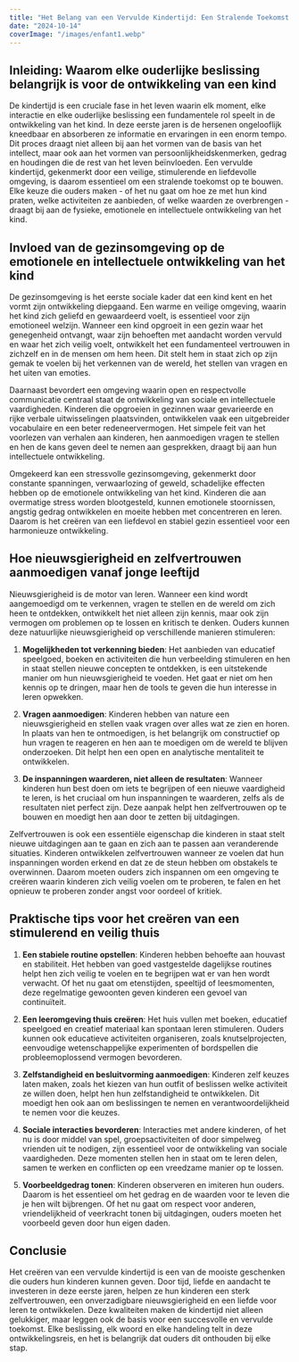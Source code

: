 ```yaml
---
title: "Het Belang van een Vervulde Kindertijd: Een Stralende Toekomst Bouwen"
date: "2024-10-14"
coverImage: "/images/enfant1.webp"
---
```


## Inleiding: Waarom elke ouderlijke beslissing belangrijk is voor de ontwikkeling van een kind

De kindertijd is een cruciale fase in het leven waarin elk moment, elke interactie en elke ouderlijke beslissing een fundamentele rol speelt in de ontwikkeling van het kind. In deze eerste jaren is de hersenen ongelooflijk kneedbaar en absorberen ze informatie en ervaringen in een enorm tempo. Dit proces draagt niet alleen bij aan het vormen van de basis van het intellect, maar ook aan het vormen van persoonlijkheidskenmerken, gedrag en houdingen die de rest van het leven beïnvloeden. Een vervulde kindertijd, gekenmerkt door een veilige, stimulerende en liefdevolle omgeving, is daarom essentieel om een stralende toekomst op te bouwen. Elke keuze die ouders maken - of het nu gaat om hoe ze met hun kind praten, welke activiteiten ze aanbieden, of welke waarden ze overbrengen - draagt bij aan de fysieke, emotionele en intellectuele ontwikkeling van het kind.

## Invloed van de gezinsomgeving op de emotionele en intellectuele ontwikkeling van het kind

De gezinsomgeving is het eerste sociale kader dat een kind kent en het vormt zijn ontwikkeling diepgaand. Een warme en veilige omgeving, waarin het kind zich geliefd en gewaardeerd voelt, is essentieel voor zijn emotioneel welzijn. Wanneer een kind opgroeit in een gezin waar het genegenheid ontvangt, waar zijn behoeften met aandacht worden vervuld en waar het zich veilig voelt, ontwikkelt het een fundamenteel vertrouwen in zichzelf en in de mensen om hem heen. Dit stelt hem in staat zich op zijn gemak te voelen bij het verkennen van de wereld, het stellen van vragen en het uiten van emoties.

Daarnaast bevordert een omgeving waarin open en respectvolle communicatie centraal staat de ontwikkeling van sociale en intellectuele vaardigheden. Kinderen die opgroeien in gezinnen waar gevarieerde en rijke verbale uitwisselingen plaatsvinden, ontwikkelen vaak een uitgebreider vocabulaire en een beter redeneervermogen. Het simpele feit van het voorlezen van verhalen aan kinderen, hen aanmoedigen vragen te stellen en hen de kans geven deel te nemen aan gesprekken, draagt bij aan hun intellectuele ontwikkeling.

Omgekeerd kan een stressvolle gezinsomgeving, gekenmerkt door constante spanningen, verwaarlozing of geweld, schadelijke effecten hebben op de emotionele ontwikkeling van het kind. Kinderen die aan overmatige stress worden blootgesteld, kunnen emotionele stoornissen, angstig gedrag ontwikkelen en moeite hebben met concentreren en leren. Daarom is het creëren van een liefdevol en stabiel gezin essentieel voor een harmonieuze ontwikkeling.

## Hoe nieuwsgierigheid en zelfvertrouwen aanmoedigen vanaf jonge leeftijd

Nieuwsgierigheid is de motor van leren. Wanneer een kind wordt aangemoedigd om te verkennen, vragen te stellen en de wereld om zich heen te ontdekken, ontwikkelt het niet alleen zijn kennis, maar ook zijn vermogen om problemen op te lossen en kritisch te denken. Ouders kunnen deze natuurlijke nieuwsgierigheid op verschillende manieren stimuleren:

1. **Mogelijkheden tot verkenning bieden**: Het aanbieden van educatief speelgoed, boeken en activiteiten die hun verbeelding stimuleren en hen in staat stellen nieuwe concepten te ontdekken, is een uitstekende manier om hun nieuwsgierigheid te voeden. Het gaat er niet om hen kennis op te dringen, maar hen de tools te geven die hun interesse in leren opwekken.

2. **Vragen aanmoedigen**: Kinderen hebben van nature een nieuwsgierigheid en stellen vaak vragen over alles wat ze zien en horen. In plaats van hen te ontmoedigen, is het belangrijk om constructief op hun vragen te reageren en hen aan te moedigen om de wereld te blijven onderzoeken. Dit helpt hen een open en analytische mentaliteit te ontwikkelen.

3. **De inspanningen waarderen, niet alleen de resultaten**: Wanneer kinderen hun best doen om iets te begrijpen of een nieuwe vaardigheid te leren, is het cruciaal om hun inspanningen te waarderen, zelfs als de resultaten niet perfect zijn. Deze aanpak helpt hen zelfvertrouwen op te bouwen en moedigt hen aan door te zetten bij uitdagingen.

Zelfvertrouwen is ook een essentiële eigenschap die kinderen in staat stelt nieuwe uitdagingen aan te gaan en zich aan te passen aan veranderende situaties. Kinderen ontwikkelen zelfvertrouwen wanneer ze voelen dat hun inspanningen worden erkend en dat ze de steun hebben om obstakels te overwinnen. Daarom moeten ouders zich inspannen om een omgeving te creëren waarin kinderen zich veilig voelen om te proberen, te falen en het opnieuw te proberen zonder angst voor oordeel of kritiek.

## Praktische tips voor het creëren van een stimulerend en veilig thuis

1. **Een stabiele routine opstellen**: Kinderen hebben behoefte aan houvast en stabiliteit. Het hebben van goed vastgestelde dagelijkse routines helpt hen zich veilig te voelen en te begrijpen wat er van hen wordt verwacht. Of het nu gaat om etenstijden, speeltijd of leesmomenten, deze regelmatige gewoonten geven kinderen een gevoel van continuïteit.

2. **Een leeromgeving thuis creëren**: Het huis vullen met boeken, educatief speelgoed en creatief materiaal kan spontaan leren stimuleren. Ouders kunnen ook educatieve activiteiten organiseren, zoals knutselprojecten, eenvoudige wetenschappelijke experimenten of bordspellen die probleemoplossend vermogen bevorderen.

3. **Zelfstandigheid en besluitvorming aanmoedigen**: Kinderen zelf keuzes laten maken, zoals het kiezen van hun outfit of beslissen welke activiteit ze willen doen, helpt hen hun zelfstandigheid te ontwikkelen. Dit moedigt hen ook aan om beslissingen te nemen en verantwoordelijkheid te nemen voor die keuzes.

4. **Sociale interacties bevorderen**: Interacties met andere kinderen, of het nu is door middel van spel, groepsactiviteiten of door simpelweg vrienden uit te nodigen, zijn essentieel voor de ontwikkeling van sociale vaardigheden. Deze momenten stellen hen in staat om te leren delen, samen te werken en conflicten op een vreedzame manier op te lossen.

5. **Voorbeeldgedrag tonen**: Kinderen observeren en imiteren hun ouders. Daarom is het essentieel om het gedrag en de waarden voor te leven die je hen wilt bijbrengen. Of het nu gaat om respect voor anderen, vriendelijkheid of veerkracht tonen bij uitdagingen, ouders moeten het voorbeeld geven door hun eigen daden.

## Conclusie

Het creëren van een vervulde kindertijd is een van de mooiste geschenken die ouders hun kinderen kunnen geven. Door tijd, liefde en aandacht te investeren in deze eerste jaren, helpen ze hun kinderen een sterk zelfvertrouwen, een onverzadigbare nieuwsgierigheid en een liefde voor leren te ontwikkelen. Deze kwaliteiten maken de kindertijd niet alleen gelukkiger, maar leggen ook de basis voor een succesvolle en vervulde toekomst. Elke beslissing, elk woord en elke handeling telt in deze ontwikkelingsreis, en het is belangrijk dat ouders dit onthouden bij elke stap.

